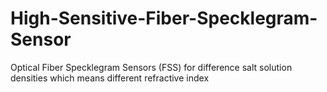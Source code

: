 # High-Sensitive-Fiber-Specklegram-Sensor
Optical Fiber Specklegram Sensors (FSS) for difference salt solution densities which means different refractive index
